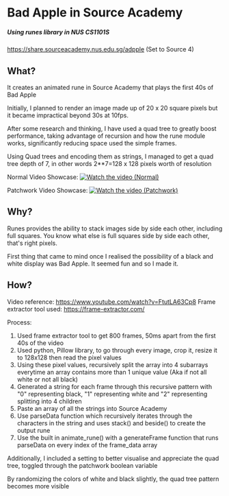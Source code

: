 # Bad Apple in Source Academy
##### Using runes library in NUS CS1101S

https://share.sourceacademy.nus.edu.sg/adpple (Set to Source 4)

## What?
It creates an animated rune in Source Academy that plays the first 40s of Bad Apple

Initially, I planned to render an image made up of 20 x 20 square pixels but it became impractical beyond 30s at 10fps. 

After some research and thinking, I have used a quad tree to greatly boost performance, taking advantage of recursion and how the rune module works, significantly reducing space used the simple frames.

Using Quad trees and encoding them as strings, I managed to get a quad tree depth of 7, in other words 2**7=128 x 128 pixels worth of resolution

Normal Video Showcase: 
[![Watch the video (Normal)](https://img.youtube.com/vi/TLQjHRlrjBU/maxresdefault.jpg)](https://youtu.be/TLQjHRlrjBU)

Patchwork Video Showcase:
[![Watch the video (Patchwork)](https://img.youtube.com/vi/jJIa40h_W4M/maxresdefault.jpg)](https://youtu.be/jJIa40h_W4M)

## Why?
Runes provides the ability to stack images side by side each other, including full squares.
You know what else is full squares side by side each other, that's right pixels.

First thing that came to mind once I realised the possibility of a black and white display was Bad Apple. 
It seemed fun and so I made it.

## How?
Video reference: https://www.youtube.com/watch?v=FtutLA63Cp8
Frame extractor tool used: https://frame-extractor.com/

Process:
1. Used frame extractor tool to get 800 frames, 50ms apart from the first 40s of the video
2. Used python, Pillow library, to go through every image, crop it, resize it to 128x128 then read the pixel values
3. Using these pixel values, recursively split the array into 4 subarrays everytime an array contains more than 1 unique value (Aka if not all white or not all black)
4. Generated a string for each frame through this recursive pattern with "0" representing black, "1" representing white and "2" representing splitting into 4 children
5. Paste an array of all the strings into Source Academy
6. Use parseData function which recursively iterates through the characters in the string and uses stack() and beside() to create the output rune
7. Use the built in animate_rune() with a generateFrame function that runs parseData on every index of the frame_data array

Additionally, I included a setting to better visualise and appreciate the quad tree, toggled through the patchwork boolean variable

By randomizing the colors of white and black slightly, the quad tree pattern becomes more visible